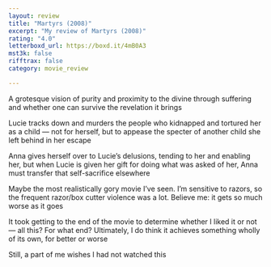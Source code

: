 ```yaml
---
layout: review
title: "Martyrs (2008)"
excerpt: "My review of Martyrs (2008)"
rating: "4.0"
letterboxd_url: https://boxd.it/4mB0A3
mst3k: false
rifftrax: false
category: movie_review

---
```


A grotesque vision of purity and proximity to the divine through suffering and whether one can survive the revelation it brings

Lucie tracks down and murders the people who kidnapped and tortured her as a child — not for herself, but to appease the specter of another child she left behind in her escape

Anna gives herself over to Lucie’s delusions, tending to her and enabling her, but when Lucie is given her gift for doing what was asked of her, Anna must transfer that self-sacrifice elsewhere

Maybe the most realistically gory movie I’ve seen. I’m sensitive to razors, so the frequent razor/box cutter violence was a lot. Believe me: it gets so much worse as it goes

It took getting to the end of the movie to determine whether I liked it or not — all this? For what end? Ultimately, I do think it achieves something wholly of its own, for better or worse

Still, a part of me wishes I had not watched this